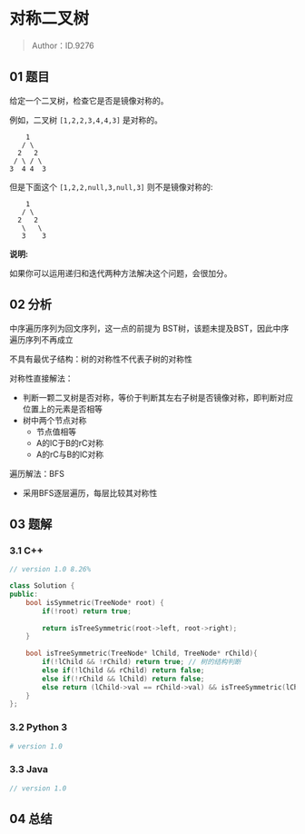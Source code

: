 # 对称二叉树 

> Author：ID.9276

## 01 题目

给定一个二叉树，检查它是否是镜像对称的。

例如，二叉树 `[1,2,2,3,4,4,3]` 是对称的。

```
    1
   / \
  2   2
 / \ / \
3  4 4  3
```

但是下面这个 `[1,2,2,null,3,null,3]` 则不是镜像对称的:

```
    1
   / \
  2   2
   \   \
   3    3
```

**说明:**

如果你可以运用递归和迭代两种方法解决这个问题，会很加分。

## 02 分析

中序遍历序列为回文序列，这一点的前提为 BST树，该题未提及BST，因此中序遍历序列不再成立

不具有最优子结构：树的对称性不代表子树的对称性



对称性直接解法：

- 判断一颗二叉树是否对称，等价于判断其左右子树是否镜像对称，即判断对应位置上的元素是否相等
- 树中两个节点对称
  - 节点值相等
  - A的lC于B的rC对称
  - A的rC与B的lC对称



遍历解法：BFS

- 采用BFS逐层遍历，每层比较其对称性

## 03 题解

### 3.1 C++

```c++
// version 1.0 8.26%

class Solution {
public:
    bool isSymmetric(TreeNode* root) {
        if(!root) return true;
        
        return isTreeSymmetric(root->left, root->right);
    }
    
    bool isTreeSymmetric(TreeNode* lChild, TreeNode* rChild){
        if(!lChild && !rChild) return true; // 树的结构判断
        else if(!lChild && rChild) return false;
        else if(!rChild && lChild) return false;
        else return (lChild->val == rChild->val) && isTreeSymmetric(lChild->left, rChild->right) && isTreeSymmetric(lChild->right, rChild->left);
    }
};
```



### 3.2 Python 3

```python
# version 1.0 

```

### 3.3 Java

```java
// version 1.0

```



## 04 总结


